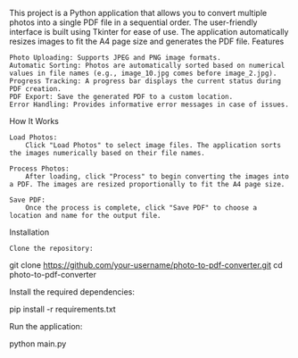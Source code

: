 This project is a Python application that allows you to convert multiple photos into a single PDF file in a sequential order. The user-friendly interface is built using Tkinter for ease of use. The application automatically resizes images to fit the A4 page size and generates the PDF file.
Features

    Photo Uploading: Supports JPEG and PNG image formats.
    Automatic Sorting: Photos are automatically sorted based on numerical values in file names (e.g., image_10.jpg comes before image_2.jpg).
    Progress Tracking: A progress bar displays the current status during PDF creation.
    PDF Export: Save the generated PDF to a custom location.
    Error Handling: Provides informative error messages in case of issues.

How It Works

    Load Photos:
        Click "Load Photos" to select image files. The application sorts the images numerically based on their file names.

    Process Photos:
        After loading, click "Process" to begin converting the images into a PDF. The images are resized proportionally to fit the A4 page size.

    Save PDF:
        Once the process is complete, click "Save PDF" to choose a location and name for the output file.

Installation

    Clone the repository:

git clone https://github.com/your-username/photo-to-pdf-converter.git
cd photo-to-pdf-converter

Install the required dependencies:

pip install -r requirements.txt

Run the application:

python main.py

